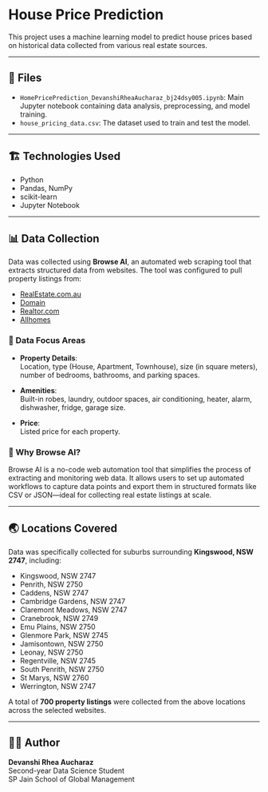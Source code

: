 # House Price Prediction

This project uses a machine learning model to predict house prices based on historical data collected from various real estate sources.

---

## 📂 Files

- `HomePricePrediction_DevanshiRheaAucharaz_bj24dsy005.ipynb`: Main Jupyter notebook containing data analysis, preprocessing, and model training.
- `house_pricing_data.csv`: The dataset used to train and test the model.

---

## 🏗️ Technologies Used

- Python
- Pandas, NumPy
- scikit-learn
- Jupyter Notebook

---

## 📊 Data Collection

Data was collected using **Browse AI**, an automated web scraping tool that extracts structured data from websites. The tool was configured to pull property listings from:

- [RealEstate.com.au](https://www.realestate.com.au)
- [Domain](https://www.domain.com.au)
- [Realtor.com](https://www.realtor.com)
- [Allhomes](https://www.allhomes.com.au)

### 🏡 Data Focus Areas

- **Property Details**:  
  Location, type (House, Apartment, Townhouse), size (in square meters), number of bedrooms, bathrooms, and parking spaces.

- **Amenities**:  
  Built-in robes, laundry, outdoor spaces, air conditioning, heater, alarm, dishwasher, fridge, garage size.

- **Price**:  
  Listed price for each property.

### 🔧 Why Browse AI?

Browse AI is a no-code web automation tool that simplifies the process of extracting and monitoring web data. It allows users to set up automated workflows to capture data points and export them in structured formats like CSV or JSON—ideal for collecting real estate listings at scale.

---

## 🌏 Locations Covered

Data was specifically collected for suburbs surrounding **Kingswood, NSW 2747**, including:

- Kingswood, NSW 2747  
- Penrith, NSW 2750  
- Caddens, NSW 2747  
- Cambridge Gardens, NSW 2747  
- Claremont Meadows, NSW 2747  
- Cranebrook, NSW 2749  
- Emu Plains, NSW 2750  
- Glenmore Park, NSW 2745  
- Jamisontown, NSW 2750  
- Leonay, NSW 2750  
- Regentville, NSW 2745  
- South Penrith, NSW 2750  
- St Marys, NSW 2760  
- Werrington, NSW 2747  

A total of **700 property listings** were collected from the above locations across the selected websites.

---

## 👩‍💻 Author

**Devanshi Rhea Aucharaz**  
Second-year Data Science Student  
SP Jain School of Global Management

